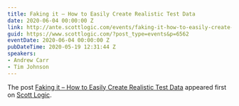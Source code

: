 ```yaml
---
title: Faking it – How to Easily Create Realistic Test Data
date: 2020-06-04 00:00:00 Z
link: http://ante.scottlogic.com/events/faking-it-how-to-easily-create-realistic-test-data/
guid: https://www.scottlogic.com/?post_type=events&p=6562
eventDate: 2020-06-04 00:00:00 Z
pubDateTime: 2020-05-19 12:31:44 Z
speakers:
- Andrew Carr
- Tim Johnson
---
```


<p>The post <a rel="nofollow" href="http://ante.scottlogic.com/events/faking-it-how-to-easily-create-realistic-test-data/">Faking it &#8211; How to Easily Create Realistic Test Data</a> appeared first on <a rel="nofollow" href="http://ante.scottlogic.com">Scott Logic</a>.</p>